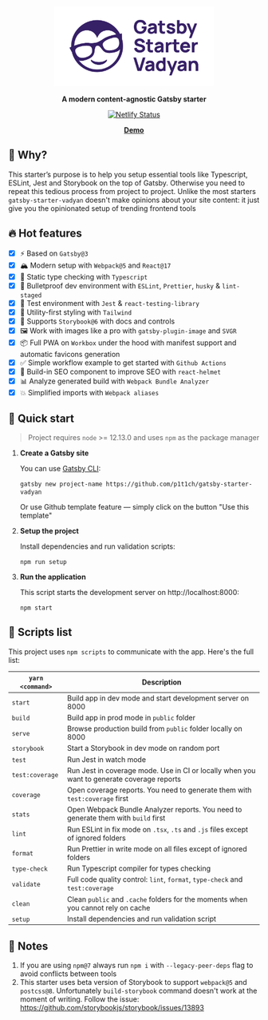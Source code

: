 <p align="center">
  <a href="https://github.com/p1t1ch/gatsby-starter-vadyan">
    <img
      src="src/images/logo-text.png"
      height="160"
      alt="Gatsby Starter Vadyan"
    />
  </a>
</p>

<p align="center"><strong align="center">A modern content-agnostic Gatsby starter</strong></p>

<p align="center">
  <a href="https://app.netlify.com/sites/gatsby-starter-vadyan/deploys">
    <img
      src="https://api.netlify.com/api/v1/badges/9a89a14d-291c-4fe2-ac62-241a1d917941/deploy-status"
      alt="Netlify Status"
    />
  </a>
</p>

<p align="center">
  <strong><a href="https://gatsby-starter-vadyan.netlify.app">Demo</a></strong>
</p>

## 🤔 Why?

This starter’s purpose is to help you setup essential tools like Typescript, ESLint, Jest and Storybook on the top of Gatsby. Otherwise you need to repeat this tedious process from project to project. Unlike the most starters `gatsby-starter-vadyan` doesn't make opinions about your site content: it just give you the opinionated setup of trending frontend tools

## 🔥 Hot features

- [x] ⚡️ Based on `Gatsby@3`
- [x] 🏔 Modern setup with `Webpack@5` and `React@17`
- [x] 💬 Static type checking with `Typescript`
- [x] 🥇 Bulletproof dev environment with `ESLint`, `Prettier`, `husky` & `lint-staged`
- [x] 🎲 Test environment with `Jest` & `react-testing-library`
- [x] 🎨 Utility-first styling with `Tailwind`
- [x] 📕 Supports `Storybook@6` with docs and controls
- [x] 🖼 Work with images like a pro with `gatsby-plugin-image` and `SVGR`
- [x] 📦 Full PWA on `Workbox` under the hood with manifest support and automatic favicons generation
- [x] ✅ Simple workflow example to get started with `Github Actions`
- [x] 🤖 Build-in SEO component to improve SEO with `react-helmet`
- [x] 📊 Analyze generated build with `Webpack Bundle Analyzer`
- [x] 💥 Simplified imports with `Webpack aliases`

## 🚀 Quick start

> Project requires `node` >= 12.13.0 and uses `npm` as the package manager

1. **Create a Gatsby site**

   You can use [Gatsby CLI](https://www.gatsbyjs.org/docs/gatsby-cli/):

   ```shell
   gatsby new project-name https://github.com/p1t1ch/gatsby-starter-vadyan
   ```

   Or use Github template feature — simply click on the button "Use this template"

1. **Setup the project**

   Install dependencies and run validation scripts:

   ```shell
   npm run setup
   ```

1. **Run the application**

   This script starts the development server on http://localhost:8000:

   ```shell
   npm start
   ```

## 📜 Scripts list

This project uses `npm scripts` to communicate with the app. Here's the full list:

| `yarn <command>` | Description                                                                                |
| ---------------- | ------------------------------------------------------------------------------------------ |
| `start`          | Build app in dev mode and start development server on 8000                                 |
| `build`          | Build app in prod mode in `public` folder                                                  |
| `serve`          | Browse production build from `public` folder locally on 8000                               |
| `storybook`      | Start a Storybook in dev mode on random port                                               |
| `test`           | Run Jest in watch mode                                                                     |
| `test:coverage`  | Run Jest in coverage mode. Use in CI or locally when you want to generate coverage reports |
| `coverage`       | Оpen coverage reports. You need to generate them with `test:coverage` first                |
| `stats`          | Open Webpack Bundle Analyzer reports. You need to generate them with `build` first         |
| `lint`           | Run ESLint in fix mode on `.tsx`, `.ts` and `.js` files except of ignored folders          |
| `format`         | Run Prettier in write mode on all files except of ignored folders                          |
| `type-check`     | Run Typescript compiler for types checking                                                 |
| `validate`       | Full code quality control: `lint`, `format`, `type-check` and `test:coverage`              |
| `clean`          | Clean `public` and `.cache` folders for the moments when you cannot rely on cache          |
| `setup`          | Install dependencies and run validation script                                             |

## 🚧 Notes

1. If you are using `npm@7` always run `npm i` with `--legacy-peer-deps` flag to avoid conflicts between tools
1. This starter uses beta version of Storybook to support `webpack@5` and `postcss@8`. Unfortunately `build-storybook` command doesn't work at the moment of writing. Follow the issue: https://github.com/storybookjs/storybook/issues/13893
